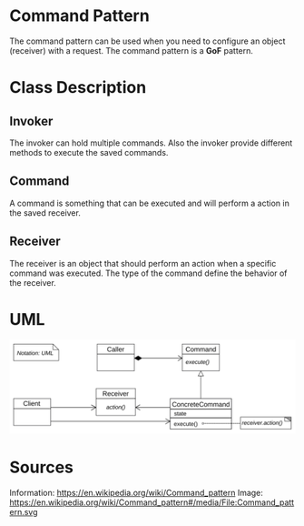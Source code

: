 # Command Pattern

The command pattern can be used when you need to configure an object (receiver) 
with a request. The command pattern is a **GoF** pattern.

# Class Description

## Invoker 

The invoker can hold multiple commands. Also the invoker provide different methods
to execute the saved commands.

## Command

A command is something that can be executed and will perform a action in the saved
receiver.

## Receiver 

The receiver is an object that should perform an action when a specific command
was executed. The type of the command define the behavior of the receiver.

# UML

![UML](../../../resource/Command_UML.png)

# Sources

Information: https://en.wikipedia.org/wiki/Command_pattern 
Image: https://en.wikipedia.org/wiki/Command_pattern#/media/File:Command_pattern.svg